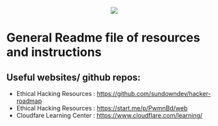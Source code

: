 <div id="header" align="center">
  <img src="https://media.giphy.com/media/KmHueA88mFABT9GkkR/giphy.gif"/>
</div>

# General Readme file of resources and instructions

## Useful websites/ github repos:

-   Ethical Hacking Resources : https://github.com/sundowndev/hacker-roadmap
-   Ethical Hacking Resources : https://start.me/p/PwmnBd/web
-   Cloudfare Learning Center : https://www.cloudflare.com/learning/
